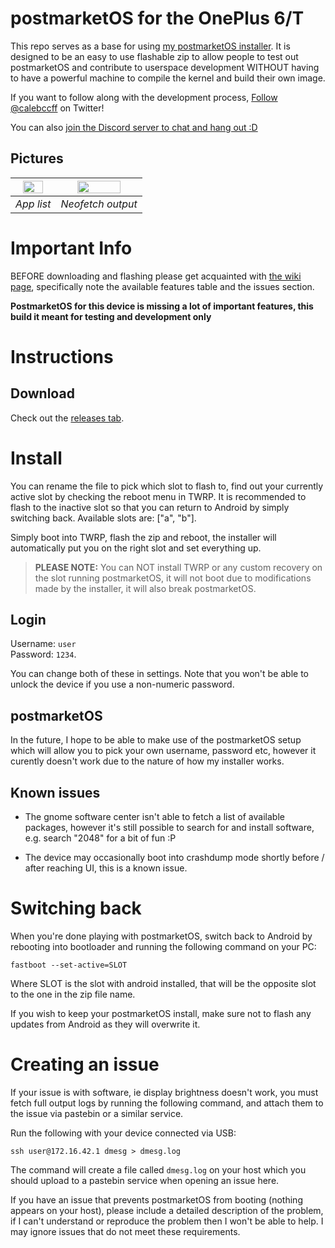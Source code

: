# postmarketOS for the OnePlus 6/T

This repo serves as a base for using [my postmarketOS installer](https://gitlab.com/sdm845-mainline/pmtools/-/blob/master/makeinstaller.sh). It is designed to be an easy to use flashable zip to allow people to test out postmarketOS and contribute to userspace development WITHOUT having to have a powerful machine to compile the kernel and build their own image.

If you want to follow along with the development process, <a href="https://twitter.com/calebccff" class="twitter-follow-button" data-show-count="false">Follow @calebccff</a> on Twitter!

You can also [join the Discord server to chat and hang out :D](https://discord.gg/haVG9Ga)


## Pictures

|<img src="images/appscreen.jpg" width="75%"></img>|<img src="images/neofetch.jpg" width="75%"></img>|
|:--:|:--:|
|*App list*|*Neofetch output*|

# Important Info

BEFORE downloading and flashing please get acquainted with [the wiki page](https://wiki.postmarketos.org/wiki/OnePlus_6_(oneplus-enchilada)), specifically note the available features table and the issues section.

**PostmarketOS for this device is missing a lot of important features, this build it meant for testing and development only**
# Instructions

## Download

Check out the [releases tab](https://github.com/calebccff/pmos-oneplus6/releases).

# Install

You can rename the file to pick which slot to flash to, find out your currently active slot by checking the reboot menu in TWRP. It is recommended to flash to the inactive slot so that you can return to Android by simply switching back. Available slots are: ["a", "b"].

Simply boot into TWRP, flash the zip and reboot, the installer will automatically put you on the right slot and set everything up.

> **PLEASE NOTE:** You can NOT install TWRP or any custom recovery on the slot running postmarketOS, it will not boot due to modifications made by the installer, it will also break postmarketOS.

## Login

Username: `user`<br>
Password: `1234`.

You can change both of these in settings. Note that you won't be able to unlock the device if you use a non-numeric password.

## postmarketOS

In the future, I hope to be able to make use of the postmarketOS setup which will allow you to pick your own username, password etc, however it curently doesn't work due to the nature of how my installer works.

## Known issues

* The gnome software center isn't able to fetch a list of available packages, however it's still possible to search for and install software, e.g. search "2048" for a bit of fun :P

* The device may occasionally boot into crashdump mode shortly before / after reaching UI, this is a known issue.

# Switching back

When you're done playing with postmarketOS, switch back to Android by rebooting into bootloader and running the following command on your PC:
```
fastboot --set-active=SLOT
```

Where SLOT is the slot with android installed, that will be the opposite slot to the one in the zip file name.

If you wish to keep your postmarketOS install, make sure not to flash any updates from Android as they will overwrite it.

# Creating an issue

If your issue is with software, ie display brightness doesn't work, you must fetch full output logs by running the following command, and attach them to the issue via pastebin or a similar service.

Run the following with your device connected via USB:
```
ssh user@172.16.42.1 dmesg > dmesg.log
```

The command will create a file called `dmesg.log` on your host which you should upload to a pastebin service when opening an issue here.

If you have an issue that prevents postmarketOS from booting (nothing appears on your host), please include a detailed description of the problem, if I can't understand or reproduce the problem then I won't be able to help. I may ignore issues that do not meet these requirements.
